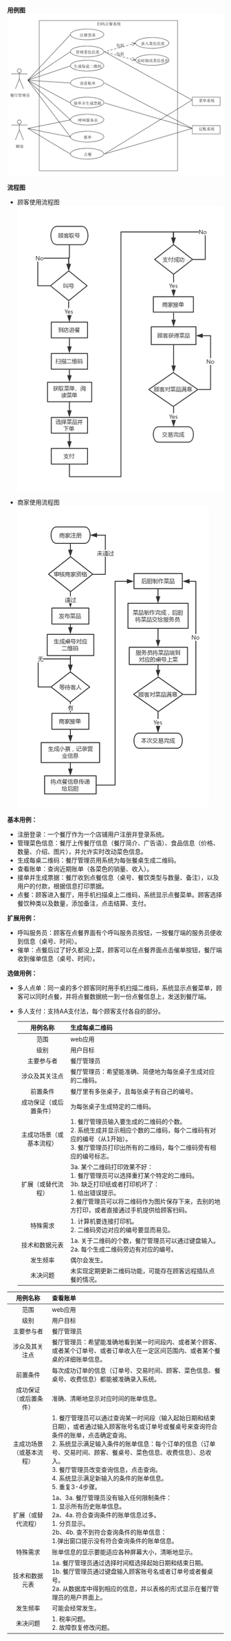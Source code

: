**用例图**
![](../img/use_case_img3.0.png)

**流程图**
 - 顾客使用流程图
    ![](../img/流程图-顾客.png)

 - 商家使用流程图
    ![](../img/流程图-商家.png) 

**基本用例：**
 -  注册登录：一个餐厅作为一个店铺用户注册并登录系统。
 -  管理菜色信息：餐厅上传餐厅信息（餐厅简介、广告语）、食品信息（价格、数量、介绍、图片），并允许实时改动菜色信息。
 -  生成每桌二维码：餐厅管理员用系统为每张餐桌生成二维码。
 -  查看账单：查询近期账单（各菜色的销量、收入）。
 -  接单并生成票据：餐厅收到点餐信息（桌号、餐饮类型与数量、备注），以及用户的付款，根据信息打印票据。
 -  点餐：顾客进入餐厅，用手机扫描桌上二维码，系统显示点餐菜单。顾客选择餐饮种类以及数量，添加备注，点击结算、支付。

**扩展用例：**
 - 呼叫服务员：顾客在点餐界面有个呼叫服务员按钮，一按餐厅端的服务员便收到信息（桌号、时间）。
 - 催单：点餐后过了好久都没上菜，顾客可以在点餐界面点击催单按钮，餐厅端收到催单信息（桌号、时间）。

**选做用例：**
 - 多人点单：同一桌的多个顾客同时用手机扫描二维码，系统显示点餐菜单，顾客可以同时点餐，并将点餐数据统一到一份点餐信息上，发送到餐厅端。

 - 多人支付：支持AA支付法，每个顾客支付各自的部分。

   |     用例名称     | 生成每桌二维码                                  |
   | :----------: | :--------------------------------------- |
   |      范围      | web应用                                    |
   |      级别      | 用户目标                                     |
   |    主要参与者     | 餐厅管理员                                    |
   |   涉众及其关注点    | 餐厅管理员：希望能准确、简便地为每张桌子生成对应的二维码。            |
   |     前置条件     | 餐厅里有多张桌子，且每张桌子有自己的编号。                    |
   | 成功保证（或后置条件）  | 为每张桌子生成特定的二维码。                           |
   | 主成功场景（或基本流程） | 1. 餐厅管理员输入要生成的二维码的个数。<br>2. 系统生成并显示相应个数的二维码，每个二维码有对应的编号（从1开始）。<br>3. 餐厅管理员打印出所有的二维码，每个二维码旁有相应的编号标志。 |
   |  扩展（或替代流程）   | 3a. 某个二维码打印效果不好：<br>    1. 餐厅管理员可以选择重打某个特定的二维码。<br>3b. 缺乏打印纸或者打印机坏了：<br>    1. 给出错误提示。<br>    2.餐厅管理员可以将二维码作为图片保存下来，去别的地方打印，或者直接通过手机提供给顾客扫码。 |
   |     特殊需求     | 1. 计算机要连接打印机。<br>2. 二维码旁边对应的编号要显而易见。     |
   |   技术和数据元表    | 1a. 关于二维码的个数，餐厅管理员可以通过键盘输入。<br>2a. 每个生成二维码旁边有对应的编号。 |
   |     发生频率     | 偶尔会发生。                                   |
   |     未决问题     | 未实现定期更新二维码功能，可能存在顾客远程插队点餐的情况。            |


|     用例名称     | 查看账单                                     |
| :----------: | :--------------------------------------- |
|      范围      | web应用                                    |
|      级别      | 用户目标                                     |
|    主要参与者     | 餐厅管理员                                    |
|   涉众及其关注点    | 餐厅管理员：希望能准确地看到某一时间段内、或者某个顾客、或者某个订单号、或者订单收入在一定区间范围内、或者某个餐桌的详细账单信息。 |
|     前置条件     | 每次成功订单的信息（订单号、交易时间、顾客、菜色信息、餐桌号、收费信息）都能被准确录入系统。 |
| 成功保证（或后置条件）  | 准确、清晰地显示对应时间的账单信息。                       |
| 主成功场景（或基本流程） | 1. 餐厅管理员可以通过查询某一时间段（输入起始日期和结束日期），或者通过输入顾客账号名或订单号或餐桌号来查询符合条件的账单，点击确定查询。<br>2. 系统显示满足输入条件的账单信息：每个订单的信息（订单号、交易时间、顾客、餐桌号、菜色信息、收费信息）、总收入。<br>3. 餐厅管理员改变查询信息，点击查询。<br>4. 系统显示满足新输入的条件的账单信息。<br>5. 重复3-4步骤。 |
|  扩展（或替代流程）   | 1a、3a. 餐厅管理员没有输入任何限制条件：<br>    1. 显示所有历史账单信息。<br>2a、4a. 符合查询条件的账单信息过多。<br>    1. 分页显示。<br>2b、4b. 查不到符合查询条件的账单信息：<br>    1.弹出窗口提示没有符合查询条件的账单信息。 |
|     特殊需求     | 账单信息的显示要能适应各种屏幕大小，清晰地显示。                 |
|   技术和数据元表    | 1a. 餐厅管理员通过选择时间框选择起始日期和结束日期。<br>1b. 餐厅管理员通过键盘输入顾客账号名或者订单号或者餐桌号。<br>2a. 从数据库中得到相应的信息，并以表格的形式显示在餐厅管理员的用户界面上。 |
|     发生频率     | 可能会经常发生。                                 |
|     未决问题     | 1. 税率问题。<br>2. 故障恢复修改问题。                 |

